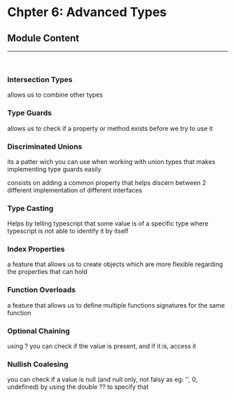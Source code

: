 # Chpter 6: Advanced Types 
## Module Content
---
<br/>

### Intersection Types
allows us to combine other types

### Type Guards
allows us to check if a property or method exists before we try to use it

### Discriminated Unions
its a patter wich you can use when working with union types that makes implementing type guards easily

consists on adding a common property that helps discern between 2 different implementation of different interfaces

### Type Casting
Helps by telling typescript that some value is of a specific type where typescript is not able to identify it by itself

### Index Properties
a feature that allows us to create objects which are more flexible regarding the properties that can hold

### Function Overloads
a feature that allows us to define multiple functions signatures for the same function

### Optional Chaining
using ? you can check if the value is present, and if it is, access it

### Nullish Coalesing
you can check if a value is null (and null only, not falsy as eg: '', 0, undefined) by using the double ?? to specify that


